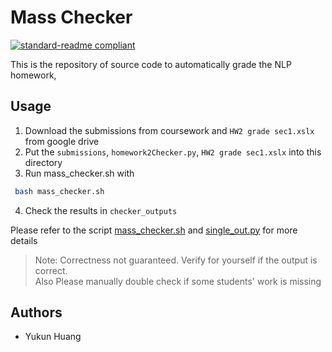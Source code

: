 # Mass Checker


[![standard-readme compliant](https://img.shields.io/badge/readme%20style-standard-brightgreen.svg?style=flat-square)]()

This is the repository of source code to automatically grade the NLP homework,

## Usage
1. Download the submissions from coursework and `HW2 grade sec1.xslx` from google drive
2. Put the `submissions`, `homework2Checker.py`, `HW2 grade sec1.xslx` into this directory
3. Run mass_checker.sh with
```sh
 bash mass_checker.sh
```
4. Check the results in `checker_outputs`

Please refer to the script [mass_checker.sh](mass_checker.sh)  and [single_out.py](single_out.py) for more details

> Note: Correctness not guaranteed. Verify for yourself if the output is correct.  
>  Also Please manually double check if some students' work is missing


## Authors
- Yukun Huang






